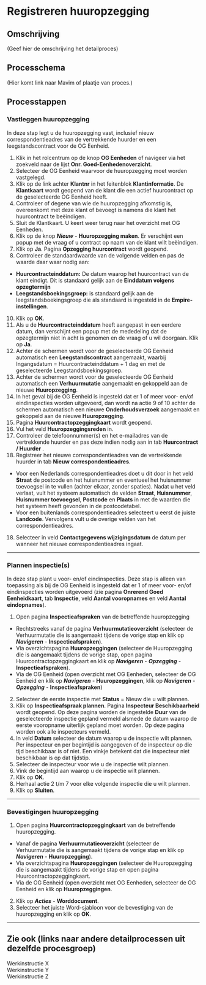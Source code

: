 # Registreren huuropzegging

## Omschrijving
(Geef hier de omschrijving het detailproces)

## Processchema
(Hier komt link naar Mavim of plaatje van proces.)

## Processtappen

### Vastleggen huuropzegging

In deze stap legt u de huuropzegging vast, inclusief nieuw correspondentieadres van de vertrekkende huurder en een leegstandscontract voor de OG Eenheid.

1. Klik in het rolcentrum op de knop **OG Eenheden** of navigeer via het zoekveld naar de lijst **Onr. Goed-Eenhedenoverzicht**.
2. Selecteer de OG Eenheid waarvoor de huuropzegging moet worden vastgelegd.
3. Klik op de link achter **Klantnr** in het feitenblok **Klantinformatie**. De **Klantkaart** wordt geopend van de klant die een actief huurcontract op de geselecteerde OG Eenheid heeft.
4. Controleer of degene van wie de huuropzegging afkomstig is, overeenkomt met deze klant of bevoegt is namens die klant het huurcontract te beëindigen.
5. Sluit de Klantkaart. U keert weer terug naar het overzicht met OG Eenheden.
6. Klik op de knop ***Nieuw*** - **Huuropzegging maken**. Er verschijnt een popup met de vraag of u contract op naam van de klant wilt beëindigen.
7. Klik op **Ja**. Pagina **Opzegging huurcontract** wordt geopend.
8. Controleer de standaardwaarde van de volgende velden en pas de waarde daar waar nodig aan:
-  **Huurcontracteinddatum:** De datum waarop het huurcontract van de klant eindigt. Dit is standaard gelijk aan de **Einddatum volgens opzegtermijn**
-  **Leegstandsboekingsgroep:** is standaard gelijk aan de leegstandsboekingsgroep die als standaard is ingesteld in de **Empire-instellingen**.
10. Klik op **OK**.
11. Als u de **Huurcontracteinddatum** heeft aangepast in een eerdere datum, dan verschijnt een popup met de mededeling dat de opzegtermijn niet in acht is genomen en de vraag of u wil doorgaan. Klik op **Ja**.
12. Achter de schermen wordt voor de geselecteerde OG Eenheid automatisch een **Leegstandscontract** aangemaakt, waarbij Ingangsdatum = Huurcontracteinddatum + 1 dag en met de geselecteerde Leegstandsboekingsgroep.
13. Achter de schermen wordt voor de geselecteerde OG Eenheid automatisch een **Verhuurmutatie** aangemaakt en gekoppeld aan de nieuwe **Huuropzegging**.
1. In het geval bij de OG Eenheid is ingesteld dat er 1 of meer voor- en/of eindinspecties worden uitgevoerd, dan wordt na actie 9 of 10 achter de schermen automatisch een nieuwe **Onderhoudsverzoek** aangemaakt en gekoppeld aan de nieuwe **Huuropzegging**.
15. Pagina **Huurcontractopzeggingkaart** wordt geopend.
16. Vul het veld **Huuropzeggingsreden** in.
17. Controleer de telefoonnummer(s) en het e-mailadres van de vertrekkende huurder en pas deze indien nodig aan in tab **Huurcontract / Huurder** .
18. Registreer het nieuwe correspondentieadres van de vertrekkende huurder in tab **Nieuw correspondentieadres**.
* Voor een Nederlands correspondentieadres doet u dit door in het veld **Straat** de postcode en het huisnummer en eventueel het huisnummer toevoegsel in te vullen (achter elkaar, zonder spaties). Nadat u het veld verlaat, vult het systeem automatisch de velden **Straat**, **Huisnummer**, **Huisnummer toevoegsel**, **Postcode** en **Plaats** in met de waarden die het systeem heeft gevonden in de postcodetabel.
* Voor een buitenlands correspondentieadres selecteert u eerst de juiste **Landcode**. Vervolgens vult u de overige velden van het correspondentieadres.
18. Selecteer in veld **Contactgegevens wijzigingsdatum** de datum per wanneer het nieuwe correspondentieadres ingaat.

<hr>

### Plannen inspectie(s)

In deze stap plant u voor- en/of eindinspecties. Deze stap is alleen van toepassing als bij de OG Eenheid is ingesteld dat er 1 of meer voor- en/of eindinspecties worden uitgevoerd (zie pagina **Onrerend Goed Eenheidkaart**, tab **Inspectie**, veld **Aantal vooropnames** en veld **Aantal eindopnames**).
1. Open pagina **Inspectieafspraken** van de betreffende huuropzegging
* Rechtstreeks vanaf de pagina **Verhuurmutatieoverzicht** (selecteer de Verhuurmutatie die is aangemaakt tijdens de vorige stap en klik op ***Navigeren*** - **Inspectieafspraken**).
* Via overzichtspagina **Huuropzeggingen** (selecteer de Huuropzegging die is aangemaakt tijdens de vorige stap, open pagina Huurcontractopzeggingkaart en klik op ***Navigeren*** - ***Opzegging*** - **Inspectieafspraken**).
* Via de OG Eenheid (open overzicht met OG Eenheden, selecteer de OG Eenheid en klik op ***Navigeren*** - **Huuropzeggingen**, klik op ***Navigeren*** - ***Opzegging*** - **Inspectieafspraken**)
2. Selecteer de eerste inspectie met **Status** = Nieuw die u wilt plannen.
3. Klik op **Inspectieafspraak plannen**. Pagina **Inspecteur Beschikbaarheid** wordt geopend. Op deze pagina worden de ingestelde **Duur** van de geselecteerde inspectie gepland vermeld alsmede de datum waarop de eerste vooropname uiterlijk gepland moet worden. Op deze pagina worden ook alle inspecteurs vermeld.
4. In veld **Datum** selecteer de datum waarop u de inspectie wilt plannen. Per inspecteur en per begintijd is aangegeven of de inspecteur op die tijd beschikbaar is of niet. Een vinkje betekent dat die inspecteur niet beschikbaar is op dat tijdstip.
5. Selecteer de inspecteur voor wie u de inspectie wilt plannen.
6. Vink de begintijd aan waarop u de inspectie wilt plannen.
7. Klik op **OK**.
8. Herhaal actie 2 t/m 7 voor elke volgende inspectie die u wilt plannen.
9. Klik op **Sluiten**.

 <hr>

### Bevestigingen huuropzegging

1. Open pagina **Huurcontractopzeggingkaart** van de betreffende huuropzegging.
* Vanaf de pagina **Verhuurmutatieoverzicht** (selecteer de Verhuurmutatie die is aangemaakt tijdens de vorige stap en klik op ***Navigeren*** - **Huuropzegging**).
* Via overzichtspagina **Huuropzeggingen** (selecteer de Huuropzegging die is aangemaakt tijdens de vorige stap en open pagina Huurcontractopzeggingkaart.
* Via de OG Eenheid (open overzicht met OG Eenheden, selecteer de OG Eenheid en klik op **Huuropzeggingen**.
2. Klik op ***Acties*** - **Worddocument**.
3. Selecteer het juiste Word-sjabloon voor de bevestiging van de huuropzegging en klik op **OK**. 

<hr>

 
## Zie ook (links naar andere detailprocessen uit dezelfde procesgroep)

Werkinstructie X  
Werkinstructie Y  
Werkinstructie Z
<!--stackedit_data:
eyJoaXN0b3J5IjpbMTUzNDg2NjUyNyw3NTE0NzY1MjMsOTA1OT
QwMTY0LC0xNTEyNTE4MTYwLC03MzYwMzU0NTYsLTc5NzQ4NTAy
XX0=
-->